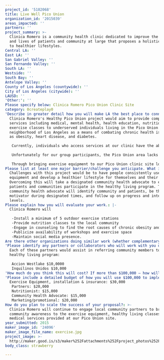 ```yaml
---
project_id: '5102068'
title: Live Well Pico Union
organization_id: '2015039'
areas_impacted: ''
partners: ''
project_summary: >-
  Clinica Romero is a community health clinic dedicated to improve the health
  and lives of patients and community at large that proposes a holistic approach
  to healthier lifestyles.
Central LA: ''
East LA: ''
San Gabriel Valley: ''
San Fernando Valley: ''
South LA: ''
Westside: ''
South Bay: ''
Antelope Valley: ''
County of Los Angeles (countywide): ''
City of Los Angeles (citywide): ''
LAUSD: ''
'Other:': ''
Please specify below: Clinica Romero Pico Union Clinic Site
category: 0createplay0
'Describe in greater detail how you will make LA the best place to connect:': >-
  Clinica Romero's Healthy Pico Union project would aim to provide comprehensive
  services including medical, mental health, health education, nutrition, and
  exercise classes to underserved individuals living in the Pico Union
  neighborhood of Los Angeles as a means of combating chronic health issues such
  as obesity, heart disease, and diabetes. 
   
   Currently, individuals who access services at our clinic have the ability to see a medical provider and enroll themselves in a healthy living counseling group that focuses on the connection between physical and emotional health. Participants in the group learn how emotional issues and pain can negatively impact physical health, such as depression decreasing energy levels, motivation and disrupting sleep. We also look at how often individuals engage in unhealthy physical practices trying to treat emotional pain, such as overeating or eating unhealthy foods that provide short-term comfort. Another example might be subconsciously gaining and maintaining obesity as a way of hiding from relationships due to past trauma. The group will learn and practice healthy eating, exercise, and the accountability and motivation we can get from healthy relationships.
   
   Unfortunately for our group participants, the Pico Union area lacks safe, green space where individuals and their families can regularly work out in order to stay healthy. An additional barrier that prevents local families from regularly exercising is exposure to violence due to gang activity at local parks during evening hours (when families are most likely to have the time to engage in these activities). 
   
   Through bringing exercise equipment to our Pico Union clinic site located at 123 S. Alvarado St., we will provide a space where families can safely engage in healthy practices that will improve their overall health. We plan to purchase outdoor exercise equipment that will withstand various weather conditions. Families will be able to access equipment during our regular hours that include extended evening hours on Tuesdays and Thursdays.
Please list at least one major barrier/challenge you anticipate. What is your strategy for overcoming these obstacles?: >-
  Challenges with this project would be to have people consistently use the
  equipment and develop a healthier lifestyle for themselves and their families.
  Overcoming this will take a designated community health advocate to ensure
  patients and communities participate in the healthy living program. The
  community health advocate will identify community and patients, be their
  motivator during designated times, and follow up on progress and interest
  levels.
Please explain how you will evaluate your work.: |-
  Clinica Romero will 
   
   -Install a minimum of 5 outdoor exercise stations 
   -Provide nutrition classes to the local community
   -Engage in counseling to find the root causes of chronic obesity and diabetes
   -Publicize availability of workshops and exercise space 
   -Maintain social media presence.
Are there other organizations doing similar work (whether complementary or competitive)? What is unique about your proposed approach?: No.
'Please identify any partners or collaborators who will work with you on this project. How much of the $100,000 grant award will each partner receive?': >-
  Each of these partners would assist in referring community members to our
  healthy living program:
   
   Accion Westlake $10,0000
   Inquilinos Unidos $10,000
'How much do you think this will cost? If more than $100,000 – how will you cover the additional costs?': 'Enhancing our Healthy Living Group will not exceed $100,000.'
'Please include a detailed budget of how you will use $100,000 to implement this project.': |-
  Exercise Equipment, installation & insurance: $30,000
   Partners: $20,000
   Nutritionist: $15,000
   Community Health Advocate: $15,000
   Marketing/promotional: $20,000
How do you plan to scale the success of your proposal?: >-
  Clinica Romero will continue to engage local community partners to bring
  community awareness to the exercise equipment, healthy living classes and
  medical services provided at our Pico Union site.
year_submitted: 2015
maker_image_id: '24096'
maker_image_file_name: exercise.jpg
project_image: >-
  http://maker.good.is/s3/maker%252Fattachments%252Fproject_photos%252Fimages%252F24096%252Fdisplay%252Fexercise.jpg=c570x385
body_class: strawberry

---
```

